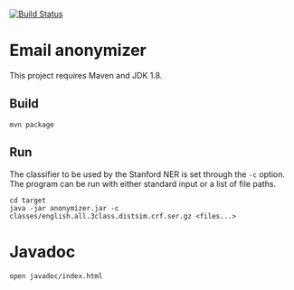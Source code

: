 [![Build Status](https://travis-ci.org/LrsNate/Indus-NLP.svg?branch=master)](https://travis-ci.org/LrsNate/Indus-NLP)

# Email anonymizer

This project requires Maven and JDK 1.8.

## Build

`mvn package`

## Run

The classifier to be used by the Stanford NER is set through the `-c` option.
The program can be run with either standard input or a list of file paths.

```
cd target
java -jar anonymizer.jar -c classes/english.all.3class.distsim.crf.ser.gz <files...> 
```

# Javadoc

`open javadoc/index.html`